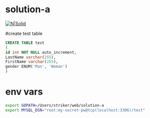 # solution-a

[![N|Solid](http://ic.pics.livejournal.com/droids_life/68035718/427/427_600.jpg)](http://github.com/Striker007/solution-a)

#create test table

```sql
CREATE TABLE test
(
id int NOT NULL auto_increment,
LastName varchar(255),
FirstName varchar(255),
gender ENUM('Man', 'Woman')
)
```

# env vars
```sh
export GOPATH=/Users/striker/web/solution-a
export MYSQL_DSN="root:my-secret-pw@tcp(localhost:3306)/test"
```
